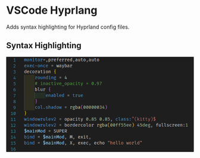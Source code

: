 # VSCode Hyprlang

Adds syntax highlighting for Hyprland config files.

## Syntax Highlighting

<img src="highlighting.png" alt="syntax highlighting" />
